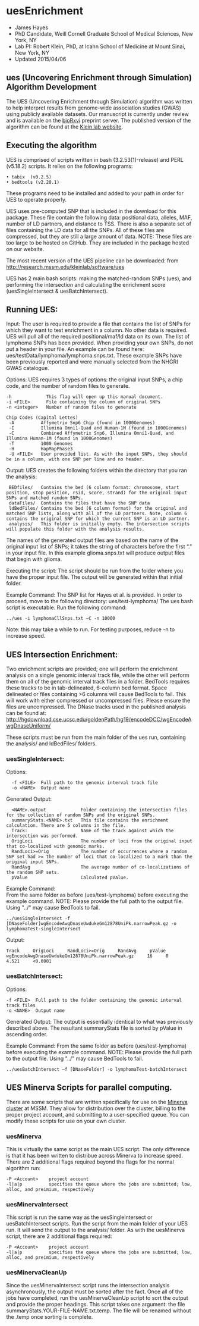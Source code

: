 # uesEnrichment
- James Hayes
- PhD Candidate, Weill Cornell Graduate School of Medical Sciences, New York, NY
- Lab PI: Robert Klein, PhD, at Icahn School of Medicine at Mount Sinai, New York, NY
- Updated 2015/04/06

## ues (Uncovering Enrichment through Simulation) Algorithm Development
The UES (Uncovering Enrichment through Simulation) algorithm was written to help interpret results from genome-wide association studies (GWAS) using publicly available datasets. Our manuscript is currently under review and is available on the [bioRxvi](http://biorxiv.org) preprint server. The published version of the algorithm can be found at the [Klein lab website](http://research.mssm.edu/kleinlab/ues/).

## Executing the algorithm
UES is comprised of scripts written in bash (3.2.53(1)-release) and PERL  (v5.18.2) scripts. It relies on the following programs:

    • tabix  (v0.2.5)
    • bedtools (v2.20.1)
These programs need to be installed and added to your path in order for UES to operate properly.

UES uses pre-computed SNP that is included in the download for this package.  These file contain the following data: positional data, alleles, MAF, number of LD partners, and distance to TSS.  There is also a separate set of files containing the LD data for all the SNPs. All of these files are compressed, but they are still a large amount of data. NOTE: These files are too large to be hosted on GitHub. They are included in the package hosted on our website.

The most recent version of the UES pipeline can be downloaded: from http://research.mssm.edu/kleinlab/software/ues

UES has 2 main bash scripts: making the matched-random SNPs (ues), and performing the intersection and calculating the enrichment score (uesSingleIntersect & uesBatchIntersect).  

## Running UES: 
Input: The user is required to provide a file that contains the list of SNPs for which they want to test enrichment in a column. No other data is required. UES will pull all of the required positional/maf/ld data on its own. The list of lymphoma SNPs  has been provided. When providing your own SNPs, do not put a header in your file. An example can be found here: ues/testData/lymphoma/lymphoma.snps.txt. These example SNPs have been previously reported and were manually selected from the NHGRI GWAS catalogue.

Options: UES requires 3 types of options: the original input SNPs, a chip code, and the number of random files to generate.

    -h             This flag will open up this manual document.
	-i <FILE>      File containing the column of original SNPs
	-n <integer>   Number of random files to generate

	Chip Codes (Capital Lettes)
     -A          Affymetrix Snp6 Chip (found in 1000Genomes)
     -I          Illumina Omni1-Quad and Human-1M (found in 1000Genomes)
     -C          Combined Affymetrix Snp6, Illumina Omni1-Quad, and Illumina Human-1M (found in 1000Genomes)
     -T          1000 Genomes
     -H          HapMapPhase3
     -U <FILE>   User provided list. As with the input SNPs, they should be in a column, with one SNP per line and no header.

Output:
UES creates the following folders within the directory that you ran the analysis: 

     BEDfiles/   Contains the bed (6 column format: chromosome, start position, stop position, rsid, score, strand) for the original input SNPs and matched random SNPs.
     dataFiles/  Contains the files that have the SNP data
     ldBedFiles/ Contains the bed (6 column format) for the original and matched SNP lists, along with all of the LD partners. Note, column 6 contains the original SNP for which the current SNP is an LD partner.
     analysis/   This folder is initially empty. The intersection scripts will populate this folder with the analysis results. 

The names of the generated output files are based on the name of the original input list of SNPs; it takes the string of characters before the first “.” in your input file. In this example glioma.snps.txt will produce output files that begin with glioma.

Executing the script: The script should be run from the folder where you have the proper input file. The output will be generated within that initial folder.

Example Command:
The SNP list for Hayes et al. is provided. In order to proceed, move to the following directory: ues/test-lymphoma/
The ues bash script is executable. Run the following command:

	../ues -i lymphomaCllSnps.txt –C -n 10000

Note: this may take a while to run. For testing purposes, reduce -n to increase speed.

## UES Intersection Enrichment:
Two enrichment scripts are provided; one will perform the enrichment analysis on a single genomic interval track file, while the other will perform them on all of the genomic interval track files in a folder. BedTools requires these tracks to be in tab-delineated, 6-column bed format. Space delineated or files containing >6 columns will cause BedTools to fail.  This will work with either compressed or uncompressed files. Please ensure the files are uncompressed. The DNase tracks used in the published analysis can be found at: http://hgdownload.cse.ucsc.edu/goldenPath/hg19/encodeDCC/wgEncodeAwgDnaseUniform/

These scripts must be run from the main folder of the ues run, containing the analysis/ and ldBedFiles/ folders.

### uesSingleIntersect:

Options:

      -f <FILE>  Full path to the genomic interval track file
      -o <NAME>  Output name

Generated Output:

      <NAME>.output             Folder containing the intersection files for the collection of random SNPs and the original SNPs.
      summaryStats.<NAME>.txt   This file contains the enrichment calculation. There are 5 columns in the file.
      Track:                    Name of the track against which the intersection was performed.
      OrigLoci                  The number of loci from the original input that co-localized with genomic marks.
      RandLoci>=Orig            The number of occurrences where a random SNP set had >= the number of loci that co-localized to a mark than the original input SNPs.
      RandAvg                   The average number of co-localizations of the random SNP sets.
      pValue                    Calculated pValue.

Example Command:  
From the same folder as before (ues/test-lymphoma) before executing the example command.
NOTE: Please provide the full path to the output file.  Using "../" may cause BedTools to fail.

	../uesSingleIntersect -f [DNaseFolder]wgEncodeAwgDnaseUwdukeGm12878UniPk.narrowPeak.gz -o lymphomaTest-singleIntersect

Output:

	Track     OrigLoci     RandLoci>=Orig     RandAvg     pValue
	wgEncodeAwgDnaseUwdukeGm12878UniPk.narrowPeak.gz     16     0     4.521     <0.0001


### uesBatchIntersect:

Options:

	-f <FILE>  Full path to the folder containing the genomic interval track files
	-o <NAME>  Output name

Generated Output:
The output is essentially identical to what was previously described above.  The resultant summaryStats file is sorted by pValue in ascending order.

Example Command:
From the same folder as before (ues/test-lymphoma) before executing the example command.
NOTE: Please provide the full path to the output file.  Using "../" may cause BedTools to fail.

	../uesBatchIntersect –f [DNaseFolder] -o lymphomaTest-batchIntersect

## UES Minerva Scripts for parallel computing. 
There are some scripts that are written specifically for use on the [Minerva cluster](hpc.mssm.edu) at MSSM. They allow for distribution over the cluster, billing to the proper project account, and submitting to a user-specified queue. You can modify these scripts for use on your own cluster.

### uesMinerva
This is virtually the same script as the main UES script. The only difference is that it has been written to distribue across Minerva to increase speed. There are 2 additional flags required beyond the flags for the normal algorithm run:

    -P <Account>	project account
    -l|a|p			specifies the queue where the jobs are submitted; low, alloc, and preimium, respectively
	
### uesMinervaIntersect
This script is run the same way as the uesSingleIntersect or uesBatchIntersect scripts. Run the script from the main folder of your UES run. It will send the output to the analysis/ folder. As with the uesMinerva script, there are 2 additional flags required:

    -P <Account>	project account
    -l|a|p			specifies the queue where the jobs are submitted; low, alloc, and preimium, respectively
	
### uesMinervaCleanUp
Since the uesMinervaIntersect script runs the intersection analysis asynchronously, the output must be sorted after the fact. Once all of the jobs have completed, run the uesMinervaCleanUp script to sort the output and provide the proper headings. This script takes one argument: the file summaryStats.YOUR-FILE-NAME.txt.temp. The file will be renamed without the .temp once sorting is complete.
